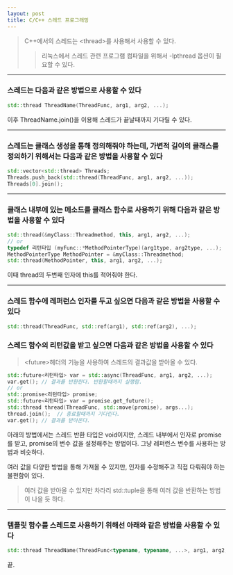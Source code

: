```yaml
---
layout: post
title: C/C++ 스레드 프로그래밍
---
```


> C++에서의 스레드는 \<thread\>를 사용해서 사용할 수 있다.
>
> > 리눅스에서 스레드 관련 프로그램 컴파일을 위해서 -lpthread 옵션이 필요할 수 있다.

---

### 스레드는 다음과 같은 방법으로 사용할 수 있다

```C++
std::thread ThreadName(ThreadFunc, arg1, arg2, ...);
```

이후 ThreadName.join()을 이용해 스레드가 끝날때까지 기다릴 수 있다.

---

### 스레드는 클래스 생성을 통해 정의해줘야 하는데, 가변적 길이의 클래스를 정의하기 위해서는 다음과 같은 방법을 사용할 수 있다

```C++
std::vector<std::thread> Threads;
Threads.push_back(std::thread(ThreadFunc, arg1, arg2, ...));
Threads[0].join();
```

---

### 클래스 내부에 있는 메소드를 클래스 함수로 사용하기 위해 다음과 같은 방법을 사용할 수 있다

```C++
std::thread(&myClass::Threadmethod, this, arg1, arg2, ...);
// or
typedef 리턴타입 (myFunc::*MethodPointerType)(arg1type, arg2type, ...);
MethodPointerType MethodPointer = &myClass::Threadmethod;
std::thread(MethodPointer, this, arg1, arg2, ...);
```

이때 thread의 두번째 인자에 this를 적어줘야 한다.

---

### 스레드 함수에 레퍼런스 인자를 두고 싶으면 다음과 같은 방법을 사용할 수 있다

```C++
std::thread(ThreadFunc, std::ref(arg1), std::ref(arg2), ...);
```

### 스레드 함수의 리턴값을 받고 싶으면 다음과 같은 방법을 사용할 수 있다

> \<future\>헤더의 기능을 사용하여 스레드의 결과값을 받아올 수 있다.

```C++
std::future<리턴타입> var = std::async(ThreadFunc, arg1, arg2, ...);
var.get(); // 결과를 반환한다. 반환할때까지 실행함.
// or
std::promise<리턴타입> promise;
std::future<리턴타입> var = promise.get_future();
std::thread thread(ThreadFunc, std::move(promise), args...);
thread.join();  // 종료할때까지 기다린다.
var.get(); // 결과를 받아온다.
```

아래의 방법에서는 스레드 반환 타입은 void이지만, 스레드 내부에서 인자로 promise를 받고, promise의 변수 값을 설정해주는 방법이다. 그냥 레퍼런스 변수를 사용하는 방법과 비슷하다.

여러 값을 다양한 방법을 통해 가져올 수 있지만, 인자를 수정해주고 직접 다뤄줘야 하는 불편함이 있다.

> 여러 값을 받아올 수 있지만 차라리 std::tuple을 통해 여러 값을 반환하는 방법이 나을 듯 하다.

---

### 템플릿 함수를 스레드로 사용하기 위해선 아래와 같은 방법을 사용할 수 있다

```C++
std::thread ThreadName(ThreadFunc<typename, typename, ...>, arg1, arg2, ...);
```

끝.
